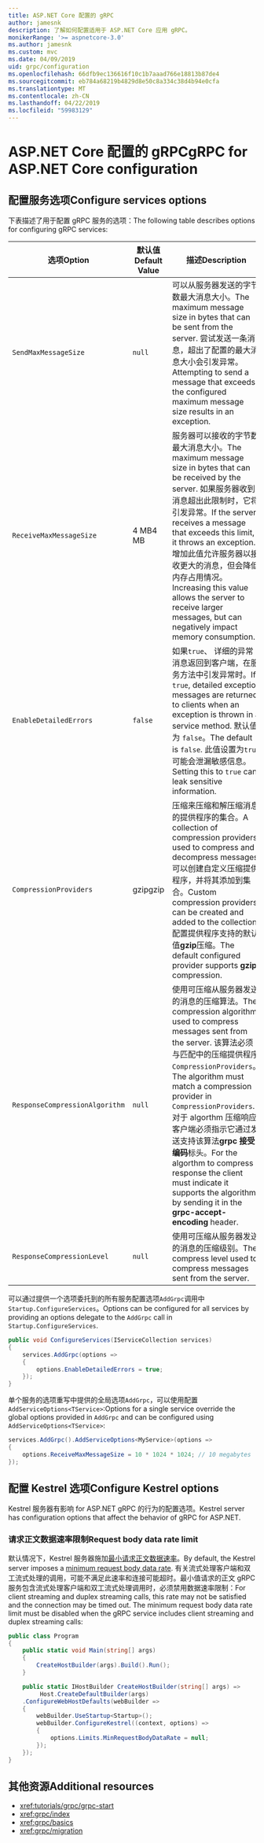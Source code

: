 ```yaml
---
title: ASP.NET Core 配置的 gRPC
author: jamesnk
description: 了解如何配置适用于 ASP.NET Core 应用 gRPC。
monikerRange: '>= aspnetcore-3.0'
ms.author: jamesnk
ms.custom: mvc
ms.date: 04/09/2019
uid: grpc/configuration
ms.openlocfilehash: 66dfb9ec136616f10c1b7aaad766e18813b87de4
ms.sourcegitcommit: eb784a68219b4829d8e50c8a334c38d4b94e0cfa
ms.translationtype: MT
ms.contentlocale: zh-CN
ms.lasthandoff: 04/22/2019
ms.locfileid: "59983129"
---
```

# <a name="grpc-for-aspnet-core-configuration"></a><span data-ttu-id="9d775-103">ASP.NET Core 配置的 gRPC</span><span class="sxs-lookup"><span data-stu-id="9d775-103">gRPC for ASP.NET Core configuration</span></span>

## <a name="configure-services-options"></a><span data-ttu-id="9d775-104">配置服务选项</span><span class="sxs-lookup"><span data-stu-id="9d775-104">Configure services options</span></span>

<span data-ttu-id="9d775-105">下表描述了用于配置 gRPC 服务的选项：</span><span class="sxs-lookup"><span data-stu-id="9d775-105">The following table describes options for configuring gRPC services:</span></span>

| <span data-ttu-id="9d775-106">选项</span><span class="sxs-lookup"><span data-stu-id="9d775-106">Option</span></span> | <span data-ttu-id="9d775-107">默认值</span><span class="sxs-lookup"><span data-stu-id="9d775-107">Default Value</span></span> | <span data-ttu-id="9d775-108">描述</span><span class="sxs-lookup"><span data-stu-id="9d775-108">Description</span></span> |
| ------ | ------------- | ----------- |
| `SendMaxMessageSize` | `null` | <span data-ttu-id="9d775-109">可以从服务器发送的字节数最大消息大小。</span><span class="sxs-lookup"><span data-stu-id="9d775-109">The maximum message size in bytes that can be sent from the server.</span></span> <span data-ttu-id="9d775-110">尝试发送一条消息，超出了配置的最大消息大小会引发异常。</span><span class="sxs-lookup"><span data-stu-id="9d775-110">Attempting to send a message that exceeds the configured maximum message size results in an exception.</span></span> |
| `ReceiveMaxMessageSize` | <span data-ttu-id="9d775-111">4 MB</span><span class="sxs-lookup"><span data-stu-id="9d775-111">4 MB</span></span> | <span data-ttu-id="9d775-112">服务器可以接收的字节数最大消息大小。</span><span class="sxs-lookup"><span data-stu-id="9d775-112">The maximum message size in bytes that can be received by the server.</span></span> <span data-ttu-id="9d775-113">如果服务器收到消息超出此限制时，它将引发异常。</span><span class="sxs-lookup"><span data-stu-id="9d775-113">If the server receives a message that exceeds this limit, it throws an exception.</span></span> <span data-ttu-id="9d775-114">增加此值允许服务器以接收更大的消息，但会降低内存占用情况。</span><span class="sxs-lookup"><span data-stu-id="9d775-114">Increasing this value allows the server to receive larger messages, but can negatively impact memory consumption.</span></span> |
| `EnableDetailedErrors` | `false` | <span data-ttu-id="9d775-115">如果`true`、 详细的异常消息返回到客户端，在服务方法中引发异常时。</span><span class="sxs-lookup"><span data-stu-id="9d775-115">If `true`, detailed exception messages are returned to clients when an exception is thrown in a service method.</span></span> <span data-ttu-id="9d775-116">默认值为 `false`。</span><span class="sxs-lookup"><span data-stu-id="9d775-116">The default is `false`.</span></span> <span data-ttu-id="9d775-117">此值设置为`true`可能会泄漏敏感信息。</span><span class="sxs-lookup"><span data-stu-id="9d775-117">Setting this to `true` can leak sensitive information.</span></span> |
| `CompressionProviders` | <span data-ttu-id="9d775-118">gzip</span><span class="sxs-lookup"><span data-stu-id="9d775-118">gzip</span></span> | <span data-ttu-id="9d775-119">压缩来压缩和解压缩消息的提供程序的集合。</span><span class="sxs-lookup"><span data-stu-id="9d775-119">A collection of compression providers used to compress and decompress messages.</span></span> <span data-ttu-id="9d775-120">可以创建自定义压缩提供程序，并将其添加到集合。</span><span class="sxs-lookup"><span data-stu-id="9d775-120">Custom compression providers can be created and added to the collection.</span></span> <span data-ttu-id="9d775-121">配置提供程序支持的默认值**gzip**压缩。</span><span class="sxs-lookup"><span data-stu-id="9d775-121">The default configured provider supports **gzip** compression.</span></span> |
| `ResponseCompressionAlgorithm` | `null` | <span data-ttu-id="9d775-122">使用可压缩从服务器发送的消息的压缩算法。</span><span class="sxs-lookup"><span data-stu-id="9d775-122">The compression algorithm used to compress messages sent from the server.</span></span> <span data-ttu-id="9d775-123">该算法必须与匹配中的压缩提供程序`CompressionProviders`。</span><span class="sxs-lookup"><span data-stu-id="9d775-123">The algorithm must match a compression provider in `CompressionProviders`.</span></span> <span data-ttu-id="9d775-124">对于 algorthm 压缩响应客户端必须指示它通过发送支持该算法**grpc 接受编码**标头。</span><span class="sxs-lookup"><span data-stu-id="9d775-124">For the algorthm to compress a response the client must indicate it supports the algorithm by sending it in the **grpc-accept-encoding** header.</span></span> |
| `ResponseCompressionLevel` | `null` | <span data-ttu-id="9d775-125">使用可压缩从服务器发送的消息的压缩级别。</span><span class="sxs-lookup"><span data-stu-id="9d775-125">The compress level used to compress messages sent from the server.</span></span> |

<span data-ttu-id="9d775-126">可以通过提供一个选项委托到的所有服务配置选项`AddGrpc`调用中`Startup.ConfigureServices`。</span><span class="sxs-lookup"><span data-stu-id="9d775-126">Options can be configured for all services by providing an options delegate to the `AddGrpc` call in `Startup.ConfigureServices`.</span></span>

```csharp
public void ConfigureServices(IServiceCollection services)
{
    services.AddGrpc(options =>
    {
        options.EnableDetailedErrors = true;
    });
}
```

<span data-ttu-id="9d775-127">单个服务的选项重写中提供的全局选项`AddGrpc`，可以使用配置`AddServiceOptions<TService>`:</span><span class="sxs-lookup"><span data-stu-id="9d775-127">Options for a single service override the global options provided in `AddGrpc` and can be configured using `AddServiceOptions<TService>`:</span></span>

```csharp
services.AddGrpc().AddServiceOptions<MyService>(options =>
{
    options.ReceiveMaxMessageSize = 10 * 1024 * 1024; // 10 megabytes
});
```

## <a name="configure-kestrel-options"></a><span data-ttu-id="9d775-128">配置 Kestrel 选项</span><span class="sxs-lookup"><span data-stu-id="9d775-128">Configure Kestrel options</span></span>

<span data-ttu-id="9d775-129">Kestrel 服务器有影响 for ASP.NET gRPC 的行为的配置选项。</span><span class="sxs-lookup"><span data-stu-id="9d775-129">Kestrel server has configuration options that affect the behavior of gRPC for ASP.NET.</span></span>

### <a name="request-body-data-rate-limit"></a><span data-ttu-id="9d775-130">请求正文数据速率限制</span><span class="sxs-lookup"><span data-stu-id="9d775-130">Request body data rate limit</span></span>

<span data-ttu-id="9d775-131">默认情况下，Kestrel 服务器施加[最小请求正文数据速率](
<xref:Microsoft.AspNetCore.Server.Kestrel.Core.KestrelServerLimits.MinRequestBodyDataRate>)。</span><span class="sxs-lookup"><span data-stu-id="9d775-131">By default, the Kestrel server imposes a [minimum request body data rate](
<xref:Microsoft.AspNetCore.Server.Kestrel.Core.KestrelServerLimits.MinRequestBodyDataRate>).</span></span> <span data-ttu-id="9d775-132">有关流式处理客户端和双工流式处理的调用，可能不满足此速率和连接可能超时。最小值请求的正文 gRPC 服务包含流式处理客户端和双工流式处理调用时，必须禁用数据速率限制：</span><span class="sxs-lookup"><span data-stu-id="9d775-132">For client streaming and duplex streaming calls, this rate may not be satisfied and the connection may be timed out. The minimum request body data rate limit must be disabled when the gRPC service includes client streaming and duplex streaming calls:</span></span>

```csharp
public class Program
{
    public static void Main(string[] args)
    {
        CreateHostBuilder(args).Build().Run();
    }

    public static IHostBuilder CreateHostBuilder(string[] args) =>
         Host.CreateDefaultBuilder(args)
    .ConfigureWebHostDefaults(webBuilder =>
    {
        webBuilder.UseStartup<Startup>();
        webBuilder.ConfigureKestrel((context, options) =>
        {
            options.Limits.MinRequestBodyDataRate = null;
        });
    });
}
```

## <a name="additional-resources"></a><span data-ttu-id="9d775-133">其他资源</span><span class="sxs-lookup"><span data-stu-id="9d775-133">Additional resources</span></span>

* <xref:tutorials/grpc/grpc-start>
* <xref:grpc/index>
* <xref:grpc/basics>
* <xref:grpc/migration>
